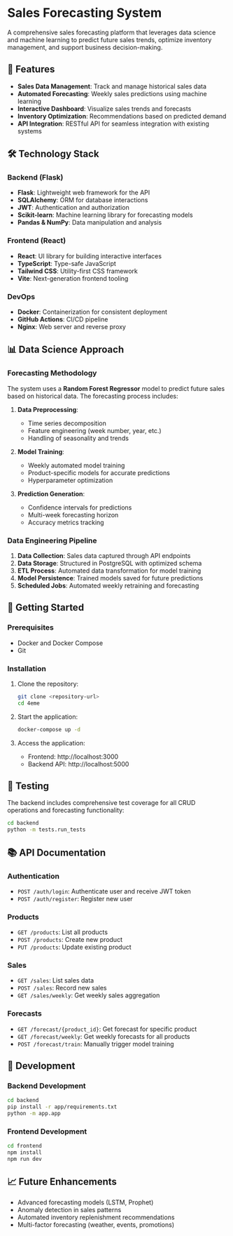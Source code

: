 # Sales Forecasting System

A comprehensive sales forecasting platform that leverages data science and machine learning to predict future sales trends, optimize inventory management, and support business decision-making.

## 🚀 Features

- **Sales Data Management**: Track and manage historical sales data
- **Automated Forecasting**: Weekly sales predictions using machine learning
- **Interactive Dashboard**: Visualize sales trends and forecasts
- **Inventory Optimization**: Recommendations based on predicted demand
- **API Integration**: RESTful API for seamless integration with existing systems

## 🛠️ Technology Stack

### Backend (Flask)

- **Flask**: Lightweight web framework for the API
- **SQLAlchemy**: ORM for database interactions
- **JWT**: Authentication and authorization
- **Scikit-learn**: Machine learning library for forecasting models
- **Pandas & NumPy**: Data manipulation and analysis

### Frontend (React)

- **React**: UI library for building interactive interfaces
- **TypeScript**: Type-safe JavaScript
- **Tailwind CSS**: Utility-first CSS framework
- **Vite**: Next-generation frontend tooling

### DevOps

- **Docker**: Containerization for consistent deployment
- **GitHub Actions**: CI/CD pipeline
- **Nginx**: Web server and reverse proxy

## 📊 Data Science Approach

### Forecasting Methodology

The system uses a **Random Forest Regressor** model to predict future sales based on historical data. The forecasting process includes:

1. **Data Preprocessing**: 
   - Time series decomposition
   - Feature engineering (week number, year, etc.)
   - Handling of seasonality and trends

2. **Model Training**:
   - Weekly automated model training
   - Product-specific models for accurate predictions
   - Hyperparameter optimization

3. **Prediction Generation**:
   - Confidence intervals for predictions
   - Multi-week forecasting horizon
   - Accuracy metrics tracking

### Data Engineering Pipeline

1. **Data Collection**: Sales data captured through API endpoints
2. **Data Storage**: Structured in PostgreSQL with optimized schema
3. **ETL Process**: Automated data transformation for model training
4. **Model Persistence**: Trained models saved for future predictions
5. **Scheduled Jobs**: Automated weekly retraining and forecasting

## 🚀 Getting Started

### Prerequisites

- Docker and Docker Compose
- Git

### Installation

1. Clone the repository:
   ```bash
   git clone <repository-url>
   cd 4eme
   ```

2. Start the application:
   ```bash
   docker-compose up -d
   ```

3. Access the application:
   - Frontend: http://localhost:3000
   - Backend API: http://localhost:5000

## 🧪 Testing

The backend includes comprehensive test coverage for all CRUD operations and forecasting functionality:

```bash
cd backend
python -m tests.run_tests
```

## 📚 API Documentation

### Authentication

- `POST /auth/login`: Authenticate user and receive JWT token
- `POST /auth/register`: Register new user

### Products

- `GET /products`: List all products
- `POST /products`: Create new product
- `PUT /products`: Update existing product

### Sales

- `GET /sales`: List sales data
- `POST /sales`: Record new sales
- `GET /sales/weekly`: Get weekly sales aggregation

### Forecasts

- `GET /forecast/{product_id}`: Get forecast for specific product
- `GET /forecast/weekly`: Get weekly forecasts for all products
- `POST /forecast/train`: Manually trigger model training

## 🔧 Development

### Backend Development

```bash
cd backend
pip install -r app/requirements.txt
python -m app.app
```

### Frontend Development

```bash
cd frontend
npm install
npm run dev
```

## 📈 Future Enhancements

- Advanced forecasting models (LSTM, Prophet)
- Anomaly detection in sales patterns
- Automated inventory replenishment recommendations
- Multi-factor forecasting (weather, events, promotions)
